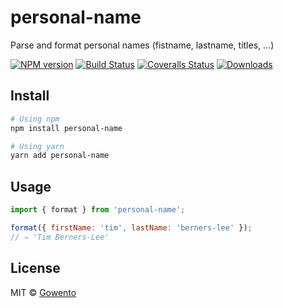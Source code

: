 # personal-name

Parse and format personal names (fistname, lastname, titles, …)

[![NPM version][npm-image]][npm-url]
[![Build Status][travis-image]][travis-url]
[![Coveralls Status][coveralls-image]][coveralls-url]
[![Downloads][download-badge]][npm-url]

## Install

```sh
# Using npm
npm install personal-name

# Using yarn
yarn add personal-name
```

## Usage

```js
import { format } from 'personal-name';

format({ firstName: 'tim', lastName: 'berners-lee' });
// ⇒ 'Tim Berners-Lee'
```

## License

MIT © [Gowento](https://www.gowento.com)

[npm-url]: https://npmjs.org/package/personal-name
[npm-image]: https://img.shields.io/npm/v/personal-name.svg?style=flat-square
[travis-url]: https://travis-ci.org/gowento/personal-name
[travis-image]: https://img.shields.io/travis/gowento/personal-name.svg?style=flat-square
[coveralls-url]: https://coveralls.io/r/gowento/personal-name
[coveralls-image]: https://img.shields.io/coveralls/gowento/personal-name.svg?style=flat-square
[depstat-url]: https://david-dm.org/gowento/personal-name
[depstat-image]: https://david-dm.org/gowento/personal-name.svg?style=flat-square
[download-badge]: http://img.shields.io/npm/dm/personal-name.svg?style=flat-square
